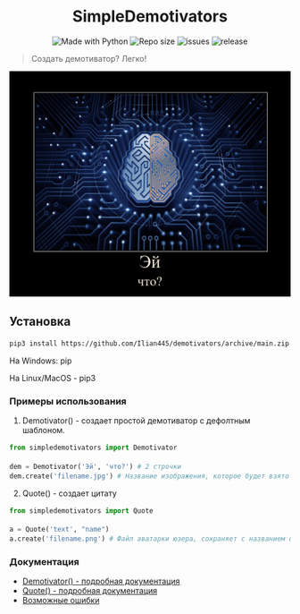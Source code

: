 <h1 align="center">SimpleDemotivators</h1>
<p align="center">
    <img alt="Made with Python" src="https://img.shields.io/badge/Made%20with-Python-%23FFD242?logo=python&logoColor=white">
    <img alt="Repo size" src="https://img.shields.io/github/repo-size/Infqq/simpledemotivators">
    <img alt="issues" src="https://img.shields.io/github/issues/Infqq/simpledemotivators">
    <img alt="release" src="https://img.shields.io/github/v/release/Infqq/simpledemotivators">
    <blockquote>Создать демотиватор? Легко!</blockquote>

![prikol1](demresult.jpg)

## Установка

   ```sh
   pip3 install https://github.com/Ilian445/demotivators/archive/main.zip --upgrade
   ```
На Windows: pip

На Linux/MacOS - pip3

### Примеры использования
1. Demotivator() - создает простой демотиватор с дефолтным шаблоном.
```python
from simpledemotivators import Demotivator

dem = Demotivator('Эй', 'что?') # 2 строчки
dem.create('filename.jpg') # Название изображения, которое будет взято за основу демотиватора
```

2. Quote() - создает цитату
```python 
from simpledemotivators import Quote

a = Quote('text', "name")
a.create('filename.png') # Файл аватарки юзера, сохраняет с названием qresult.jpg
```

### Документация
* [Demotivator() - подробная документация](./docs/demotivator.md)
* [Quote() - подробная документация](./docs/quote.md)
* [Возможные ошибки](./docs/errors.md)
